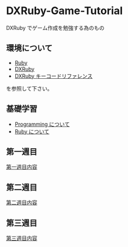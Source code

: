 DXRuby-Game-Tutorial
====================

DXRuby でゲーム作成を勉強する為のもの

## 環境について

- [Ruby](http://www.ruby-lang.org/ja/)
- [DXRuby](http://dxruby.sourceforge.jp)
- [DXRuby キーコードリファレンス](http://dxruby.sourceforge.jp/DXRubyReference/2009823193120640.htm)

を参照して下さい。

## 基礎学習

- [Programming について](./about-programming.md)
- [Ruby について](./about-ruby.md)

## 第一週目

[第一週目内容](./first-week.md)

## 第二週目

[第二週目内容](./second-week.md)

## 第三週目

[第三週目内容](./third-week.md)
